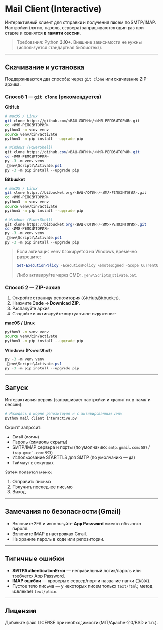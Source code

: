 # Mail Client (Interactive)

Интерактивный клиент для отправки и получения писем по SMTP/IMAP.  
Настройки (логин, пароль, сервера) запрашиваются один раз при старте и хранятся **в памяти сессии**.

> Требования: Python **3.10+**. Внешние зависимости не нужны (используется стандартная библиотека).

---

## Скачивание и установка

Поддерживаются два способа: через `git clone` или скачивание ZIP-архива.

### Способ 1 — `git clone` (рекомендуется)

**GitHub**
```bash
# macOS / Linux
git clone https://github.com/<ВАШ-ЛОГИН>/<ИМЯ-РЕПОЗИТОРИЯ>.git
cd <ИМЯ-РЕПОЗИТОРИЯ>
python3 -m venv venv
source venv/bin/activate
python3 -m pip install --upgrade pip
```

```powershell
# Windows (PowerShell)
git clone https://github.com/<ВАШ-ЛОГИН>/<ИМЯ-РЕПОЗИТОРИЯ>.git
cd <ИМЯ-РЕПОЗИТОРИЯ>
py -3 -m venv venv
.env\Scripts\Activate.ps1
py -3 -m pip install --upgrade pip
```

**Bitbucket**
```bash
# macOS / Linux
git clone https://bitbucket.org/<ВАШ-ЛОГИН>/<ИМЯ-РЕПОЗИТОРИЯ>.git
cd <ИМЯ-РЕПОЗИТОРИЯ>
python3 -m venv venv
source venv/bin/activate
python3 -m pip install --upgrade pip
```

```powershell
# Windows (PowerShell)
git clone https://bitbucket.org/<ВАШ-ЛОГИН>/<ИМЯ-РЕПОЗИТОРИЯ>.git
cd <ИМЯ-РЕПОЗИТОРИЯ>
py -3 -m venv venv
.env\Scripts\Activate.ps1
py -3 -m pip install --upgrade pip
```

> Если активация venv блокируется на Windows, временно разрешите:
> ```powershell
> Set-ExecutionPolicy -ExecutionPolicy RemoteSigned -Scope CurrentUser
> ```
> Либо активируйте через CMD: `.env\Scriptsctivate.bat`.

### Способ 2 — ZIP-архив

1. Откройте страницу репозитория (GitHub/Bitbucket).  
2. Нажмите **Code** → **Download ZIP**.  
3. Распакуйте архив.  
4. Создайте и активируйте виртуальное окружение:

**macOS / Linux**
```bash
python3 -m venv venv
source venv/bin/activate
python3 -m pip install --upgrade pip
```

**Windows (PowerShell)**
```powershell
py -3 -m venv venv
.env\Scripts\Activate.ps1
py -3 -m pip install --upgrade pip
```

---

## Запуск

Интерактивная версия (запрашивает настройки и хранит их в памяти сессии):
```bash
# Находясь в корне репозитория и с активированным venv
python mail_client_interactive.py
```

Скрипт запросит:
- Email (логин)  
- Пароль (символы скрыты)  
- SMTP/IMAP сервера и порты (по умолчанию: `smtp.gmail.com:587` / `imap.gmail.com:993`)  
- Использование STARTTLS для SMTP (по умолчанию — да)  
- Таймаут в секундах

Затем появится меню:
1. Отправить письмо  
2. Получить последнее письмо  
0. Выход

---

## Замечания по безопасности (Gmail)

- Включите 2FA и используйте **App Password** вместо обычного пароля.  
- Включите IMAP в настройках Gmail.  
- Не храните пароль в коде или репозитории.

---

## Типичные ошибки

- **SMTPAuthenticationError** — неправильный логин/пароль или требуется App Password.  
- **IMAP ошибки** — проверьте сервер/порт и название папки (`INBOX`).  
- Пустое тело письма — у некоторых писем только `text/html`; метод извлекает `text/plain`.

---

## Лицензия

Добавьте файл LICENSE при необходимости (MIT/Apache-2.0/BSD и т.п.).
